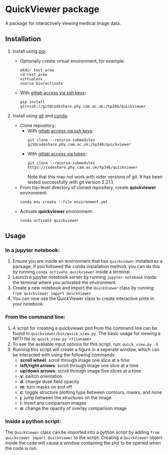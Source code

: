 # QuickViewer package

A package for interactively viewing medical image data.

## Installation

1. Install using [pip](https://pip.pypa.io/en/stable/):
   - Optionally create virtual environment, for example:
     ```
     mkdir test_area
     cd test_area
     virtualenv .
     source bin/activate
     ```
   - With [gitlab access via ssh keys](https://docs.gitlab.com/ee/ssh/):
     ```
     pip install git+ssh://git@codeshare.phy.cam.ac.uk:/hp346/quickviewer
     ```

2. Install using [git](https://git-scm.com) and [conda](https://docs.conda.io/):
   - Clone repository:
     - With [gitlab access via ssh keys](https://docs.gitlab.com/ee/ssh/):
       ```
       git clone --recurse-submodules git@codeshare.phy.cam.ac.uk:/hp346/quickviewer
       ```
     - With [gitlab access via token](https://docs.gitlab.com/ee/user/profile/personal_access_tokens.html):
       ```
       git clone --recurse-submodules https://codeshare.phy.cam.ac.uk/hp346/quickviewer
       ```
       Note that this may not work with older versions of git.  It has
       been tested successfully with git version 2.21.1.
   - From top-level directory of cloned repository, create **quickviewer**
     environment:
     ```
     conda env create --file environment.yml
     ```
   - Activate **quickviewer** environment:
     ```
     conda activate quickviewer
     ```


## Usage

### In a jupyter notebook:

1. Ensure you are inside an environment that has `quickviewer` installed as a package; if you followed the conda installation method, you can do this by running 
```conda activate quickviewer```
inside a terminal.
2. Launch a jupyter notebook server by running 
```jupyter notebook```
inside the terminal where you activated the environment.
3. Create a new notebook and import the `QuickViewer` class by running:
```from quickviewer import QuickViewer```
4. You can now use the QuickViewer class to create interactive plots in your notebook.

### From the command line:
1. A script for creating a quickviewer plot from the command line can be found in `quickviewer/bin/quick_view.py`. The basic usage for viewing a NIfTI file is:
```quick_view.py <filename>```.
2. To see the available input options for this script, run:
```quick_view.py -h```
3. Running this script will create a figure in a seperate window, which can be interacted with using the following commands:
    - **scroll wheel**: scroll through image one slice at a time
    - **left/right arrows**: scroll through image one slice at a time
    - **up/down arrows**: scroll through image five slices at a time
    - **v**: switch orientation
    - **d**: change dose field opacity
    - **m**: turn masks on and off
    - **c**: toggle structure plotting type between contours, masks, and none
    - **j**: jump between the structures on the image
    - **i**: invert any comparison images
    - **o**: change the opacity of overlay comparison image

### Inside a python script:
The `QuickViewer` class can be imported into a python script by adding
```from quickviewer import QuickViewer```
to the script. Creating a `QuickViewer` object inside the code will cause a window containing the plot to be opened when the code is run.

